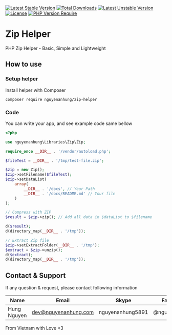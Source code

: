 [![Latest Stable Version](http://poser.pugx.org/nguyenanhung/zip-helper/v)](https://packagist.org/packages/nguyenanhung/zip-helper) [![Total Downloads](http://poser.pugx.org/nguyenanhung/zip-helper/downloads)](https://packagist.org/packages/nguyenanhung/zip-helper) [![Latest Unstable Version](http://poser.pugx.org/nguyenanhung/zip-helper/v/unstable)](https://packagist.org/packages/nguyenanhung/zip-helper) [![License](http://poser.pugx.org/nguyenanhung/zip-helper/license)](https://packagist.org/packages/nguyenanhung/zip-helper) [![PHP Version Require](http://poser.pugx.org/nguyenanhung/zip-helper/require/php)](https://packagist.org/packages/nguyenanhung/zip-helper)

# Zip Helper

PHP Zip Helper - Basic, Simple and Lightweight

## How to use

### Setup helper

Install helper with Composer

```shell
composer require nguyenanhung/zip-helper
```

### Code

You can write your app, and see example code same bellow

```php
<?php

use nguyenanhung\Libraries\Zip\Zip;

require_once __DIR__ . '/vendor/autoload.php';

$fileTest = __DIR__ . '/tmp/test-file.zip';

$zip = new Zip();
$zip->setFilename($fileTest);
$zip->setDataList(
    array(
        __DIR__ . '/docs', // Your Path
        __DIR__ . '/docs/README.md' // Your file
    )
);

// Compress with ZIP
$result = $zip->zip(); // Add all data in $dataList to $filename

d($result);
d(directory_map(__DIR__ . '/tmp'));

// Extract Zip file
$zip->setExtractFolder(__DIR__ . '/tmp'); 
$extract = $zip->unzip();
d($extract);
d(directory_map(__DIR__ . '/tmp'));

```

## Contact & Support

If any question & request, please contact following information

| Name        | Email                | Skype            | Facebook      |
| ----------- | -------------------- | ---------------- | ------------- |
| Hung Nguyen | dev@nguyenanhung.com | nguyenanhung5891 | @nguyenanhung |

From Vietnam with Love <3
